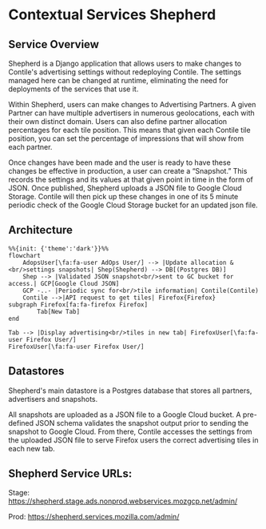 # Contextual Services Shepherd

## Service Overview

Shepherd is a Django application that allows users to make changes to Contile's advertising settings without redeploying Contile.
The settings managed here can be changed at runtime, eliminating the need for deployments of the services that use it.

Within Shepherd, users can make changes to Advertising Partners.
A given Partner can have multiple advertisers in numerous geolocations, each with their own distinct domain.
Users can also define partner allocation percentages for each tile position.
This means that given each Contile tile position, you can set the percentage of impressions that will show from each partner.

Once changes have been made and the user is ready to have these changes be effective in production, a user can create a “Snapshot.”
This records the settings and its values at that given point in time in the form of JSON.
Once published, Shepherd uploads a JSON file to Google Cloud Storage.
Contile will then pick up these changes in one of its 5 minute periodic check of the Google Cloud Storage bucket for an updated json file.

## Architecture
```mermaid
%%{init: {'theme':'dark'}}%%
flowchart
    AdopsUser[\fa:fa-user AdOps User/] --> |Update allocation &<br/>settings snapshots| Shep(Shepherd) --> DB[(Postgres DB)]
    Shep --> |Validated JSON snapshot<br/>sent to GC bucket for access.| GCP[Google Cloud JSON]
    GCP -..- |Periodic sync for<br/>tile information| Contile(Contile)
    Contile -->|API request to get tiles| Firefox{Firefox}
subgraph Firefox[fa:fa-firefox Firefox]
        Tab[New Tab] 
end

Tab --> |Display advertising<br/>tiles in new tab| FirefoxUser[\fa:fa-user Firefox User/]
FirefoxUser[\fa:fa-user Firefox User/]
```

## Datastores
Shepherd's main datastore is a Postgres database that stores all partners, advertisers and snapshots.

All snapshots are uploaded as a JSON file to a Google Cloud bucket.
A pre-defined JSON schema validates the snapshot output prior to sending the snapshot to Google Cloud.
From there, Contile accesses the settings from the uploaded JSON file to serve Firefox users the correct advertising tiles in each new tab.

## Shepherd Service URLs:

Stage: https://shepherd.stage.ads.nonprod.webservices.mozgcp.net/admin/

Prod: https://shepherd.services.mozilla.com/admin/
